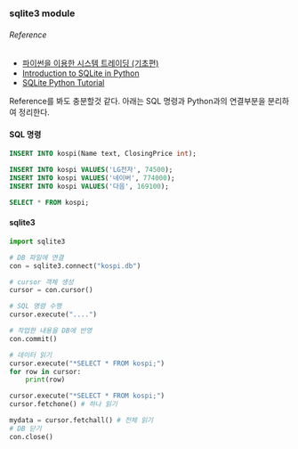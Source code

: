 ### sqlite3 module
###### Reference
 - [파이썬을 이용한 시스템 트레이딩 (기초편)](https://wikidocs.net/1307)
 - [Introduction to SQLite in Python](http://www.pythoncentral.io/introduction-to-sqlite-in-python/)
 - [SQLite Python Tutorial](https://www.tutorialspoint.com/sqlite/sqlite_python.htm)

Reference를 봐도 충분할것 같다.
아래는 SQL 명령과 Python과의 연결부분을 분리하여 정리한다.

#### SQL 명령
``` sql
INSERT INTO kospi(Name text, ClosingPrice int);

INSERT INTO kospi VALUES('LG전자', 74500);
INSERT INTO kospi VALUES('네이버', 774000);
INSERT INTO kospi VALUES('다음', 169100);

SELECT * FROM kospi;
```

#### sqlite3
``` python
import sqlite3

# DB 파일에 연결
con = sqlite3.connect("kospi.db")

# cursor 객체 생성
cursor = con.cursor()

# SQL 명령 수행
cursor.execute("....")

# 작업한 내용을 DB에 반영
con.commit()

# 데이터 읽기
cursor.execute("*SELECT * FROM kospi;")
for row in cursor:
	print(row)

cursor.execute("*SELECT * FROM kospi;")
cursor.fetchone() # 하나 읽기

mydata = cursor.fetchall() # 전체 읽기
# DB 닫기
con.close()
```
